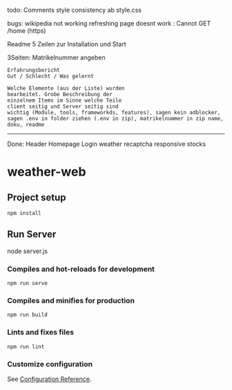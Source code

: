 todo:
Comments
style consistency ab style.css

bugs:
wikipedia not working
refreshing page doesnt work : Cannot GET /home
(https)

Readme 5 Zeilen zur Installation und Start

3Seiten:
    Matrikelnummer angeben

    Erfahrungsbericht
    Gut / Schlecht / Was gelernt

    Welche Elemente (aus der Liste) wurden
    bearbeitet. Grobe Beschreibung der
    einzelnem Items im Sinne welche Teile
    client seitig und Server seitig sind
    wichtig (Module, tools, frameworkds, features), sagen kein adblocker, sagen .env in folder ziehen (.env in zip), matrikelnummer in zip name, doku, readme

________________________________________________________

Done:
    Header
    Homepage
    Login
    weather
    recaptcha
    responsive
    stocks

# weather-web

## Project setup
```
npm install
```
## Run Server
node server.js

### Compiles and hot-reloads for development
```
npm run serve
```

### Compiles and minifies for production
```
npm run build
```

### Lints and fixes files
```
npm run lint
```

### Customize configuration
See [Configuration Reference](https://cli.vuejs.org/config/).
